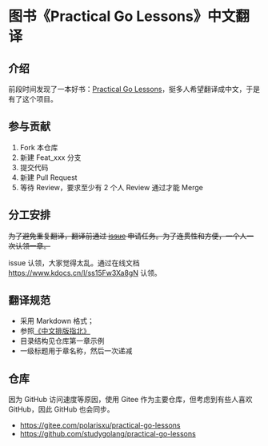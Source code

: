 # 图书《Practical Go Lessons》中文翻译

## 介绍

前段时间发现了一本好书：[Practical Go Lessons](https://www.practical-go-lessons.com)，挺多人希望翻译成中文，于是有了这个项目。

## 参与贡献

1. Fork 本仓库
2. 新建 Feat_xxx 分支
3. 提交代码
4. 新建 Pull Request
5. 等待 Review，要求至少有 2 个人 Review 通过才能 Merge

## 分工安排

~~为了避免重复翻译，翻译前通过 [issue](https://gitee.com/polarisxu/practical-go-lessons/issues) 申请任务。为了连贯性和方便，一个人一次认领一章。~~

issue 认领，大家觉得太乱。通过在线文档 <https://www.kdocs.cn/l/ss15Fw3Xa8gN> 认领。

## 翻译规范

- 采用 Markdown 格式；
- 参照[《中文排版指北》](https://github.com/studygolang/GCTT/blob/master/chinese-copywriting-guidlines.md)
- 目录结构见仓库第一章示例
- 一级标题用于章名称，然后一次递减

## 仓库

因为 GitHub 访问速度等原因，使用 Gitee 作为主要仓库，但考虑到有些人喜欢 GitHub，因此 GitHub 也会同步。

- <https://gitee.com/polarisxu/practical-go-lessons>
- <https://github.com/studygolang/practical-go-lessons>
